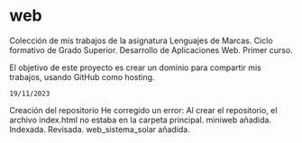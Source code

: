 # web
 Colección de mis trabajos de la asignatura Lenguajes de Marcas.
Ciclo formativo de Grado Superior. Desarrollo de Aplicaciones Web. Primer curso.

El objetivo de este proyecto es crear un dominio para compartir mis trabajos, usando GitHub como hosting.

    19/11/2023
Creación del repositorio
He corregido un error: Al crear el repositorio, el archivo index.html no estaba en la carpeta principal.
miniweb añadida. Indexada. Revisada.
web_sistema_solar añadida.